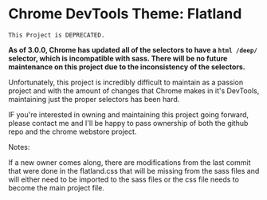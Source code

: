 Chrome DevTools Theme: Flatland 
===========================

    This Project is DEPRECATED.

**As of 3.0.0, Chrome has updated all of the selectors to have a `html /deep/` selector, which is incompatible with sass. There will be no future maintenance on this project due to the inconsistency of the selectors.**

Unfortunately, this project is incredibly difficult to maintain as a passion project and with the amount of changes that Chrome makes in it's DevTools, maintaining just the proper selectors
has been hard.

IF you're interested in owning and maintaining this project going forward, please contact me and I'll be happy to pass ownership of both the github repo and the chrome webstore project. 

Notes:

If a new owner comes along, there are modifications from the last commit that were done in the flatland.css that will be missing from the sass files and will either need to be imported
to the sass files or the css file needs to become the main project file.
